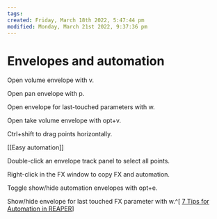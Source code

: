 ```yaml
---
tags: 
created: Friday, March 18th 2022, 5:47:44 pm
modified: Monday, March 21st 2022, 9:37:36 pm
---
```


# Envelopes and automation
Open volume envelope with v.

Open pan envelope with p.

Open envelope for last-touched parameters with w.

Open take volume envelope with opt+v.

Ctrl+shift to drag points horizontally.

[[Easy automation]]

Double-click an envelope track panel to select all points.

Right-click in the FX window to copy FX and automation.

Toggle show/hide automation envelopes with opt+e.

Show/hide envelope for last touched FX parameter with w.^[ [7 Tips for Automation in REAPER](https://www.youtube.com/watch?v=PIfREHJ77Qc)]